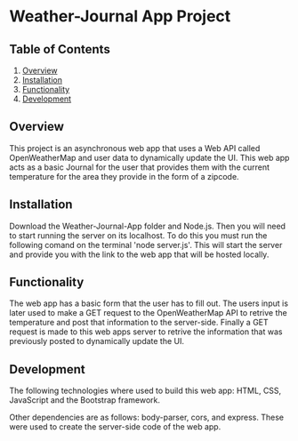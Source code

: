 # Weather-Journal App Project

## Table of Contents
1. [Overview](#overview)
2. [Installation](#installation)
3. [Functionality](#functionality)
4. [Development](#development)

## Overview
This project is an asynchronous web app that uses a Web API called OpenWeatherMap and user data to dynamically update the UI. This web app acts as a basic Journal for the user that provides them with the current temperature for the area they provide in the form of a zipcode.

## Installation
Download the Weather-Journal-App folder and Node.js. Then you will need to start running the server on its localhost. To do this you must run the following comand on the terminal 'node server.js'. This will start the server and provide you with the link to the web app that will be hosted locally.

## Functionality
The web app has a basic form that the user has to fill out. The users input is later used to make a GET request to the OpenWeatherMap API to retrive the temperature and post that information to the server-side. Finally a GET request is made to this web apps server to retrive the information that was previously posted to dynamically update the UI. 

## Development
The following technologies where used to build this web app: HTML, CSS, JavaScript and the Bootstrap framework.

Other dependencies are as follows:  body-parser, cors, and express. These were used to create the server-side code of the web app.